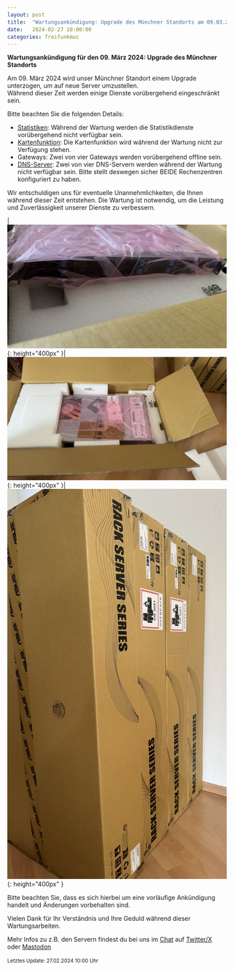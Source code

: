 ```yaml
---
layout: post
title:  "Wartungsankündigung: Upgrade des Münchner Standorts am 09.03.2024"
date:   2024-02-27 10:00:00
categories: freifunkmuc
---
```


**Wartungsankündigung für den 09. März 2024: Upgrade des Münchner Standorts**

Am 09. März 2024 wird unser Münchner Standort einem Upgrade unterzogen, um auf neue Server umzustellen.  
Während dieser Zeit werden einige Dienste vorübergehend eingeschränkt sein.  
   
Bitte beachten Sie die folgenden Details:  
- [Statistiken](https://stats.ffmuc.net/): Während der Wartung werden die Statistikdienste vorübergehend nicht verfügbar sein.
- [Kartenfunktion](https://map.ffmuc.net/): Die Kartenfunktion wird während der Wartung nicht zur Verfügung stehen.
- Gateways: Zwei von vier Gateways werden vorübergehend offline sein.
- [DNS-Server](https://ffmuc.net/wiki/doku.php?id=knb:dns): Zwei von vier DNS-Servern werden während der Wartung nicht verfügbar sein. Bitte stellt deswegen sicher BEIDE Rechenzentren konfiguriert zu haben.

Wir entschuldigen uns für eventuelle Unannehmlichkeiten, die Ihnen während dieser Zeit entstehen. Die Wartung ist notwendig, um die Leistung und Zuverlässigkeit unserer Dienste zu verbessern.

|![Neue Server 1](assets/posts/2024-02-27-upgrade1.jpeg){: height="400px" }|![Neue Server 2](/assets/posts/2024-02-27-upgrade2.jpeg){: height="400px" }|![Neue Server 3](/assets/posts/2024-02-27-upgrade3.jpeg){: height="400px" }

Bitte beachten Sie, dass es sich hierbei um eine vorläufige Ankündigung handelt und Änderungen vorbehalten sind. 

Vielen Dank für Ihr Verständnis und Ihre Geduld während dieser Wartungsarbeiten.

Mehr Infos zu z.B. den Servern findest du bei uns im [Chat](https://chat.ffmuc.net) auf [Twitter/X](https://twitter.com/FreifunkMUC/status/1762382921451684233) oder [Mastodon](https://social.ffmuc.net/@freifunkMUC)


<small>Letztes Update: 27.02.2024 10:00 Uhr</small>